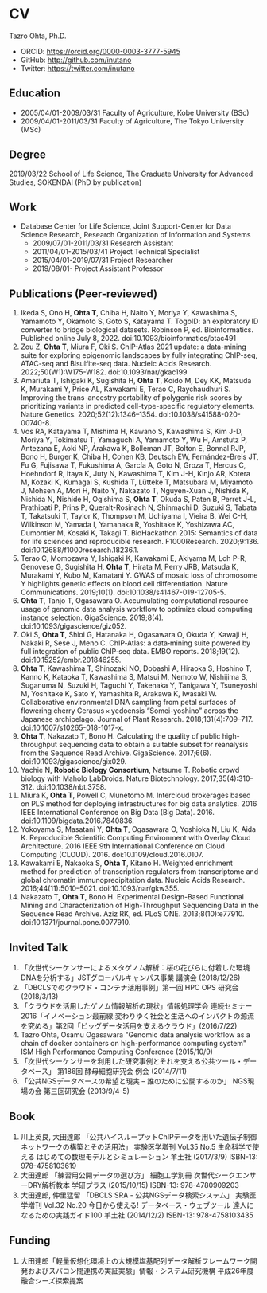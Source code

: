 # CV

Tazro Ohta, Ph.D.

- ORCID: https://orcid.org/0000-0003-3777-5945
- GitHub: http://github.com/inutano
- Twitter: https://twitter.com/inutano

## Education

- 2005/04/01-2009/03/31 Faculty of Agriculture, Kobe University (BSc)
- 2009/04/01-2011/03/31 Faculty of Agriculture, The Tokyo University (MSc)

## Degree

2019/03/22 School of Life Science, The Graduate University for Advanced Studies, SOKENDAI (PhD by publication)

## Work

- Database Center for Life Science, Joint Support-Center for Data Science Research, Research Organization of Information and Systems
  - 2009/07/01-2011/03/31 Research Assistant
  - 2011/04/01-2015/03/41 Project Technical Specialist
  - 2015/04/01-2019/07/31 Project Researcher
  - 2019/08/01-           Project Assistant Professor


## Publications (Peer-reviewed)

1. Ikeda S, Ono H, **Ohta T**, Chiba H, Naito Y, Moriya Y, Kawashima S, Yamamoto Y, Okamoto S, Goto S, Katayama T. TogoID: an exploratory ID converter to bridge biological datasets. Robinson P, ed. Bioinformatics. Published online July 8, 2022. doi:10.1093/bioinformatics/btac491
1. Zou Z, **Ohta T**, Miura F, Oki S. ChIP-Atlas 2021 update: a data-mining suite for exploring epigenomic landscapes by fully integrating ChIP-seq, ATAC-seq and Bisulfite-seq data. Nucleic Acids Research. 2022;50(W1):W175-W182. doi:10.1093/nar/gkac199
1. Amariuta T, Ishigaki K, Sugishita H, **Ohta T**, Koido M, Dey KK, Matsuda K, Murakami Y, Price AL, Kawakami E, Terao C, Raychaudhuri S. Improving the trans-ancestry portability of polygenic risk scores by prioritizing variants in predicted cell-type-specific regulatory elements. Nature Genetics. 2020;52(12):1346–1354. doi:10.1038/s41588-020-00740-8.
1. Vos RA, Katayama T, Mishima H, Kawano S, Kawashima S, Kim J-D, Moriya Y, Tokimatsu T, Yamaguchi A, Yamamoto Y, Wu H, Amstutz P, Antezana E, Aoki NP, Arakawa K, Bolleman JT, Bolton E, Bonnal RJP, Bono H, Burger K, Chiba H, Cohen KB, Deutsch EW, Fernández-Breis JT, Fu G, Fujisawa T, Fukushima A, García A, Goto N, Groza T, Hercus C, Hoehndorf R, Itaya K, Juty N, Kawashima T, Kim J-H, Kinjo AR, Kotera M, Kozaki K, Kumagai S, Kushida T, Lütteke T, Matsubara M, Miyamoto J, Mohsen A, Mori H, Naito Y, Nakazato T, Nguyen-Xuan J, Nishida K, Nishida N, Nishide H, Ogishima S, **Ohta T**, Okuda S, Paten B, Perret J-L, Prathipati P, Prins P, Queralt-Rosinach N, Shinmachi D, Suzuki S, Tabata T, Takatsuki T, Taylor K, Thompson M, Uchiyama I, Vieira B, Wei C-H, Wilkinson M, Yamada I, Yamanaka R, Yoshitake K, Yoshizawa AC, Dumontier M, Kosaki K, Takagi T. BioHackathon 2015: Semantics of data for life sciences and reproducible research. F1000Research. 2020;9:136. doi:10.12688/f1000research.18236.1.
1. Terao C, Momozawa Y, Ishigaki K, Kawakami E, Akiyama M, Loh P-R, Genovese G, Sugishita H, **Ohta T**, Hirata M, Perry JRB, Matsuda K, Murakami Y, Kubo M, Kamatani Y. GWAS of mosaic loss of chromosome Y highlights genetic effects on blood cell differentiation. Nature Communications. 2019;10(1). doi:10.1038/s41467-019-12705-5.
1. **Ohta T**, Tanjo T, Ogasawara O. Accumulating computational resource usage of genomic data analysis workflow to optimize cloud computing instance selection. GigaScience. 2019;8(4). doi:10.1093/gigascience/giz052.
1. Oki S, **Ohta T**, Shioi G, Hatanaka H, Ogasawara O, Okuda Y, Kawaji H, Nakaki R, Sese J, Meno C. ChIP‐Atlas: a data‐mining suite powered by full integration of public ChIP‐seq data. EMBO reports. 2018;19(12). doi:10.15252/embr.201846255.
1. **Ohta T**, Kawashima T, Shinozaki NO, Dobashi A, Hiraoka S, Hoshino T, Kanno K, Kataoka T, Kawashima S, Matsui M, Nemoto W, Nishijima S, Suganuma N, Suzuki H, Taguchi Y, Takenaka Y, Tanigawa Y, Tsuneyoshi M, Yoshitake K, Sato Y, Yamashita R, Arakawa K, Iwasaki W. Collaborative environmental DNA sampling from petal surfaces of flowering cherry Cerasus × yedoensis “Somei-yoshino” across the Japanese archipelago. Journal of Plant Research. 2018;131(4):709–717. doi:10.1007/s10265-018-1017-x.
1. **Ohta T**, Nakazato T, Bono H. Calculating the quality of public high-throughput sequencing data to obtain a suitable subset for reanalysis from the Sequence Read Archive. GigaScience. 2017;6(6). doi:10.1093/gigascience/gix029.
1. Yachie N, **Robotic Biology Consortium**, Natsume T. Robotic crowd biology with Maholo LabDroids. Nature Biotechnology. 2017;35(4):310–312. doi:10.1038/nbt.3758.
1. Miura K, **Ohta T**, Powell C, Munetomo M. Intercloud brokerages based on PLS method for deploying infrastructures for big data analytics. 2016 IEEE International Conference on Big Data (Big Data). 2016. doi:10.1109/bigdata.2016.7840836.
1. Yokoyama S, Masatani Y, **Ohta T**, Ogasawara O, Yoshioka N, Liu K, Aida K. Reproducible Scientific Computing Environment with Overlay Cloud Architecture. 2016 IEEE 9th International Conference on Cloud Computing (CLOUD). 2016. doi:10.1109/cloud.2016.0107.
1. Kawakami E, Nakaoka S, **Ohta T**, Kitano H. Weighted enrichment method for prediction of transcription regulators from transcriptome and global chromatin immunoprecipitation data. Nucleic Acids Research. 2016;44(11):5010–5021. doi:10.1093/nar/gkw355.
1. Nakazato T, **Ohta T**, Bono H. Experimental Design-Based Functional Mining and Characterization of High-Throughput Sequencing Data in the Sequence Read Archive. Aziz RK, ed. PLoS ONE. 2013;8(10):e77910. doi:10.1371/journal.pone.0077910.


## Invited Talk

1. 「次世代シーケンサーによるメタゲノム解析：桜の花びらに付着した環境DNAを分析する」JSTグローバルキャンパス事業 講演会 (2018/12/26)
1. 「DBCLSでのクラウド・コンテナ活用事例」第一回 HPC OPS 研究会 (2018/3/13)
1. 「クラウドを活用したゲノム情報解析の現状」情報処理学会 連続セミナー2016「イノベーション最前線:変わりゆく社会と生活へのインパクトの源流を究める」第2回「ビッグデータ活用を支えるクラウド」(2016/7/22)
1. Tazro Ohta, Osamu Ogasawara "Genomic data analysis workflow as a chain of docker containers on high-performance computing system" ISM High Performance Computing Conference (2015/10/9)
1. 「次世代シーケンサーを利用した研究事例とそれを支える公共ツール・データベース」 第186回 酵母細胞研究会 例会 (2014/7/11)
1. 「公共NGSデータベースの希望と現実 – 誰のために公開するのか」 NGS現場の会 第三回研究会 (2013/9/4-5)

## Book

1. 川上英良, 大田達郎 「公共ハイスループットChIPデータを用いた遺伝子制御ネットワークの構築とその活用法」 実験医学増刊 Vol.35 No.5 生命科学で使える はじめての数理モデルとシミュレーション 羊土社 (2017/3/9) ISBN-13: 978-4758103619
1. 大田達郎 「練習用公開データの選び方」 細胞工学別冊 次世代シークエンサーDRY解析教本 学研プラス (2015/10/15) ISBN-13: 978-4780909203
1. 大田達郎, 仲里猛留 「DBCLS SRA - 公共NGSデータ検索システム」 実験医学増刊 Vol.32 No.20 今日から使える! データベース・ウェブツール 達人になるための実践ガイド100 羊土社 (2014/12/2) ISBN-13: 978-4758103435

## Funding

1. 大田達郎「軽量仮想化環境上の大規模塩基配列データ解析フレームワーク開発およびスパコン間連携の実証実験」情報・システム研究機構 平成26年度 融合シーズ探索提案
